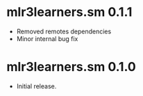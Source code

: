 # mlr3learners.sm 0.1.1

- Removed remotes dependencies
- Minor internal bug fix

# mlr3learners.sm 0.1.0

- Initial release.


